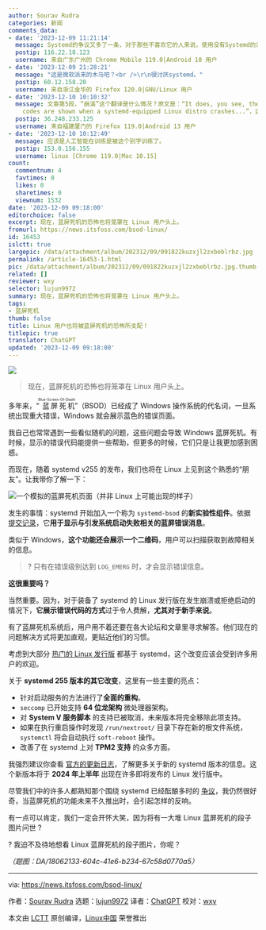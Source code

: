 ```yaml
---
author: Sourav Rudra
categories: 新闻
comments_data:
- date: '2023-12-09 11:21:14'
  message: Systemd的争议又多了一条，对于那些不喜欢它的人来说，使用没有Systemd的发行版或BSD是个好选择。
  postip: 116.22.18.123
  username: 来自广东广州的 Chrome Mobile 119.0|Android 10 用户
- date: '2023-12-09 21:28:21'
  message: "这是微软派来的木马吧？<br />\r\n很讨厌systemd。"
  postip: 60.12.158.20
  username: 来自浙江金华的 Firefox 120.0|GNU/Linux 用户
- date: '2023-12-10 10:10:32'
  message: 文章第5段，“崩溪”这个翻译是什么情况？原文是：“It does, you see, the conventional way that error
    codes are shown when a systemd-equipped Linux distro crashes...”，这么看这个词应该是“崩溃”。虽然有了人工智能，校对工作还是任重而道远啊。
  postip: 36.248.233.125
  username: 来自福建厦门的 Firefox 119.0|Android 13 用户
- date: '2023-12-10 10:12:49'
  message: 应该是人工智能在训练是被这个别字训练了。
  postip: 153.0.156.155
  username: linux [Chrome 119.0|Mac 10.15]
count:
  commentnum: 4
  favtimes: 0
  likes: 0
  sharetimes: 0
  viewnum: 1532
date: '2023-12-09 09:18:00'
editorchoice: false
excerpt: 现在，蓝屏死机的恐怖也将笼罩在 Linux 用户头上。
fromurl: https://news.itsfoss.com/bsod-linux/
id: 16453
islctt: true
largepic: /data/attachment/album/202312/09/091822kuzxjl2zxbeblrbz.jpg
permalink: /article-16453-1.html
pic: /data/attachment/album/202312/09/091822kuzxjl2zxbeblrbz.jpg.thumb.jpg
related: []
reviewer: wxy
selector: lujun9972
summary: 现在，蓝屏死机的恐怖也将笼罩在 Linux 用户头上。
tags:
- 蓝屏死机
thumb: false
title: Linux 用户也将被蓝屏死机的恐怖所支配！
titlepic: true
translator: ChatGPT
updated: '2023-12-09 09:18:00'
---
```


![](/data/attachment/album/202312/09/091822kuzxjl2zxbeblrbz.jpg)



> 
> 现在，蓝屏死机的恐怖也将笼罩在 Linux 用户头上。
> 
> 
> 


多年来，“<ruby> 蓝屏死机 <rt>  Blue-Screen-Of-Death </rt></ruby>”（BSOD）已经成了 Windows 操作系统的代名词，一旦系统出现重大错误，Windows 就会展示蓝色的错误页面。


我自己也常常遇到一些看似随机的问题，这些问题会导致 Windows 蓝屏死机。有时候，显示的错误代码能提供一些帮助，但更多的时候，它们只是让我更加感到困惑。


而现在，随着 systemd v255 的发布，我们也将在 Linux 上见到这个熟悉的“朋友”。让我带你了解一下：


![一个模拟的蓝屏死机页面（并非 Linux 上可能出现的样子）](/data/attachment/album/202312/09/091851ykx5nnnfzfvgofpv.png)


发生的事情：systemd 开始加入一个称为 `systemd-bsod` 的**新实验性组件**。依据 [提交记录](https://github.com/systemd/systemd/commit/fc7eb1325bd297634568528fb934698a68855121)，它**用于显示与引发系统启动失败相关的蓝屏错误消息**。


类似于 Windows，**这个功能还会展示一个二维码**，用户可以扫描获取到故障相关的信息。



> 
> ? 只有在错误级别达到 `LOG_EMERG` 时，才会显示错误信息。
> 
> 
> 


**这很重要吗？**


当然重要。因为，对于装备了 systemd 的 Linux 发行版在发生崩溃或拒绝启动的情况下，**它展示错误代码的方式**过于令人费解，**尤其对于新手来说**。


有了蓝屏死机系统后，用户用不着还要在各大论坛和文章里寻求解答。他们现在的问题解决方式将更加直观，更贴近他们的习惯。


考虑到大部分 [热门的 Linux 发行版](https://itsfoss.com/best-linux-distributions/) 都基于 systemd，这个改变应该会受到许多用户的欢迎。


关于 **systemd 255 版本的其它改变**，这里有一些主要的亮点：


* 针对启动服务的方法进行了**全面的重构**。
* `seccomp` 已开始支持 **64 位龙架构** 微处理器架构。
* 对 **System V 服务脚本** 的支持已被取消，未来版本将完全移除此项支持。
* 如果在执行重启操作时发现 `/run/nextroot/` 目录下存在新的根文件系统，`systemctl` 将会自动执行 `soft-reboot` 操作。
* 改善了在 systemd 上对 **TPM2 支持** 的众多方面。


我强烈建议你查看 [官方的更新日志](https://github.com/systemd/systemd/releases/tag/v255)，了解更多关于新的 systemd 版本的信息。这个新版本将于 **2024 年上半年** 出现在许多即将发布的 Linux 发行版中。


尽管我们中的许多人都熟知那个围绕 systemd 已经酝酿多时的 [争议](https://itsfoss.com/systemd-init/)，我仍然很好奇，当蓝屏死机的功能未来不久推出时，会引起怎样的反响。


有一点可以肯定，我们一定会开怀大笑，因为将有一大堆 Linux 蓝屏死机的段子图片问世 ?


? 我迫不及待地想看 Linux 蓝屏死机的段子图片，你呢？


*（题图：DA/18062133-604c-41e6-b234-67c58d0770a5）*




---


via: <https://news.itsfoss.com/bsod-linux/>


作者：[Sourav Rudra](https://news.itsfoss.com/author/sourav/) 选题：[lujun9972](https://github.com/lujun9972) 译者：[ChatGPT](https://linux.cn/lctt/ChatGPT) 校对：[wxy](https://github.com/wxy)


本文由 [LCTT](https://github.com/LCTT/TranslateProject) 原创编译，[Linux中国](https://linux.cn/) 荣誉推出